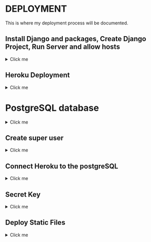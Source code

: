 # DEPLOYMENT

This is where my deployment process will be documented.

## Install Django and packages, Create Django Project, Run Server and allow hosts

<details>
<summary>Click me</summary>

- Install django with *pip3 install django~=4.2.1*
- Install gunicorn with *pip3 install gunicorn ~=20.1*
- Install whitenoise with *pip3 install whitenoise~=6.5.0*
- Install psycopg2 and dj_database_url with *pip3 install dj_database_url~=0.5 psycopg2~=2.9*

- Use command *pip3 freeze --local > requirements.txt* to create requirements.txt and add relavent packages to it.

![requirements.txt after install](docs/local_deployment/01-requirements.txt.png)

## Create Django Project 

- Using the command *django-admin startproject elite .* creates our django project at the top level.

![Django Project Directory](docs/local_deployment/02-django-project.png)

## running the server and allowing hosts

Using the command *python3 manage.py runserver* opens the server in port 8000. The server needs allowed hosts in elite-cuisine/settings.py to be added.

![Disallowed host](docs/local_deployment/03-disallowed-host.png)

![Successful project](docs/local_deployment/04-install-succesful.png)

</details>

## Heroku Deployment

<details>
<summary>Click me</summary>

Navigate to your Heroku dashboard and create a new Heroku app.

![Start app](docs/heroku_deployment/01-start-app.png)

![Create app](docs/heroku_deployment/02-create-app.png)

Add DISABLE_COLLECTSTATIC with a Value of 1 to stop Heroku uploading static files.

![DISABLE_COLLECTSTATIC](docs/heroku_deployment/03-collectstatic.png)

Create a Procfile to allow Heroku to deploy using Gunicorn.

![Procfile](docs/heroku_deployment/04-procfile.png)

Add Heroku to allowed hosts in elite_cuisine/settings.py.

![Heroku host](docs/heroku_deployment/05-heroku-host.png)

Connect Heroku to your Github account.

![Connect Github](docs/heroku_deployment/06-connect-github.png)

Click deploy branch and wait for completion.

![deploy](docs/heroku_deployment/07-deploy.png)

Add Eco Dynos.

![Eco Dynos](docs/heroku_deployment/08-eco-dynos.png)

</details>

# PostgreSQL database 

<details>
<summary>Click me</summary>

Create an env.py file in the top directory and use this code. The postgreSQL code was generated from Code Institute. It has been redacted from the image.

![env.py](docs/heroku_deployment/09-env.png)

Use the following code to connect the env.py in the elite_cuisine/settings.py.

![connecting settings.py to env.py](docs/heroku_deployment/10-settings-env.png)

In the elite_cuisine/settings.py file, disconnect the splite database by commenting out the code.

![disable sqlite](docs/heroku_deployment/11-sqlite.png)

Use dj-databse-url to connect.

![dj_database](docs/heroku_deployment/12-database.png)

</details>

## Create super user

<details>
<summary>Click me</summary>

- Using the terminal command *python3 manage.py migrate*, create a database.
- Create a superuser using djangos built in admin and auth apps using temrinal command python3 manage.py createsuperuser.

</details>

## Connect Heroku to the postgreSQL

<details>
<summary>Click me</summary>

- Deploy a new branch in Heroku.

- Create a new convig-var using the name DATABASE-URL and a value of your postgreSQL. This connects Heroku to the postgreSQL.

![ConfigVar](docs/heroku_deployment/13-heroku-postgresql.png)

</details>

## Secret Key 

<details>
<summary>Click me</summary>

Generate a secret key using letters, numbers and symbols that is hard to guess. This is used to keep information private. Add it to the env.py file with the following code.

![env secret key](docs/heroku_deployment/14-secret-key.png)

Update the settings.py file.

![Settings secret key](docs/heroku_deployment/15-secret-key-settings.png)

Add secret key as a config-var to Heroku. The name should be SECRET_KEY. The value should be your secret key value.
If done correctly, both local and Heroku deployment should work.

</details>

## Deploy Static Files

<details>
<summary>Click me</summary>

Add white noise to middleware. Make sure it is the same location as the photo.

![Whitenoise](docs/heroku_deployment/16-whitenoise.png)

add a static root to elite/settings.py

![Static root](docs/heroku_deployment/17-staticpath.png)

collect static in the terminal.

![Collect static](docs/heroku_deployment/18-collectstatic.png)

create a runtime.txt file with your version of python IDE. you can get this through the terminal command *python -v*

![runtime.txt](docs/heroku_deployment/19-runtime.png)

set debug to False.

![Debug](docs/heroku_deployment/20-debug.png)

remove the configvar in Heroku of DISABLE_COLLECTSTATIC.

![ConfigVar](docs/heroku_deployment/21-disablecollectstatic.png)

Deploy the site and static files should now load.

![deploy Heroku](docs/heroku_deployment/22-deployedsite.png)

set debug back to True.

![Debug True](docs/heroku_deployment/23-debugtrue.png)

</details>